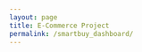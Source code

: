 ```yaml
---
layout: page
title: E-Commerce Project
permalink: /smartbuy_dashboard/
---
```


<object data="https://hugolargo.github.io/smartbuy_dashboard_static.pdf" type="application/pdf" width="595px" height="841px">
    <embed src="https://hugolargo.github.io/smartbuy_dashboard_static.pdf">
    </embed>
</object>